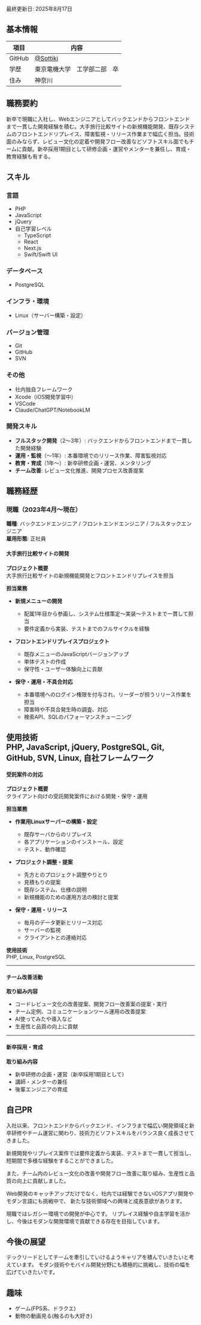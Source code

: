 最終更新日: 2025年8月17日

## 基本情報

| 項目 | 内容 |
|------|------|
| GitHub | [@Sottiki](https://github.com/Sottiki) |
| 学歴 | 東京電機大学　工学部二部　卒|
| 住み | 神奈川 |

## 職務要約

新卒で現職に入社し、Webエンジニアとしてバックエンドからフロントエンドまで一貫した開発経験を積む。大手旅行比較サイトの新規機能開発、既存システムのフロントエンドリプレイス、障害監視・リリース作業まで幅広く担当。技術面のみならず、レビュー文化の定着や開発フロー改善などソフトスキル面でもチームに貢献。新卒採用1期目として研修企画・運営やメンターを兼任し、育成・教育経験も有する。

## スキル

### 言語
- PHP
- JavaScript
- jQuery
- 自己学習レベル
  - TypeScript
  - React
  - Next.js
  - Swift/Swift UI

### データベース
- PostgreSQL

### インフラ・環境
- Linux（サーバー構築・設定）

### バージョン管理
- Git
- GitHub
- SVN

### その他
- 社内独自フレームワーク
- Xcode（iOS開発学習中）
- VSCode
- Claude/ChatGPT/NotebookLM

### 開発スキル
- **フルスタック開発**（2〜3年）: バックエンドからフロントエンドまで一貫した開発経験
- **運用・監視**（〜1年）: 本番環境でのリリース作業、障害監視対応
- **教育・育成**（1年〜）: 新卒研修企画・運営、メンタリング
- **チーム改善**: レビュー文化推進、開発プロセス改善提案

## 職務経歴

### 現職（2023年4月〜現在）

**職種**: バックエンドエンジニア / フロントエンドエンジニア / フルスタックエンジニア  
**雇用形態**: 正社員

#### 大手旅行比較サイトの開発

**プロジェクト概要**  
大手旅行比較サイトの新規機能開発とフロントエンドリプレイスを担当

**担当業務**
- **新規メニューの開発**
  - 配属1年目から参画し、システム仕様策定〜実装〜テストまで一貫して担当
  - 要件定義から実装、テストまでのフルサイクルを経験

- **フロントエンドリプレイスプロジェクト**
  - 既存メニューのJavaScriptバージョンアップ
  - 単体テストの作成
  - 保守性・ユーザー体験向上に貢献

- **保守・運用・不具合対応**
  - 本番環境へのログイン権限を付与され、リーダーが担うリリース作業を担当
  - 障害時や不具合発生時の調査、対応
  - 検索API、SQLのパフォーマンスチューニング

**使用技術**  
PHP, JavaScript, jQuery, PostgreSQL, Git, GitHub, SVN, Linux, 自社フレームワーク
---

#### 受託案件の対応

**プロジェクト概要**  
クライアント向けの受託開発案件における開発・保守・運用

**担当業務**
- **作業用Linuxサーバーの構築・設定**
  - 既存サーバからのリプレイス
  - 各アプリケーションのインストール、設定
  - テスト、動作確認

- **プロジェクト調整・提案**
  - 先方とのプロジェクト調整やりとり
  - 見積もりの提案
  - 既存システム、仕様の説明
  - 新規機能のための運用方法の検討と提案

- **保守・運用・リリース**
  - 毎月のデータ更新とリリース対応
  - サーバーの監視
  - クライアントとの連絡対応

**使用技術**  
PHP, Linux, PostgreSQL

---

#### チーム改善活動

**取り組み内容**
- コードレビュー文化の改善提案、開発フロー改善案の提案・実行
- チーム定例、コミュニケーションツール運用の改善提案
- AI使ってみたや導入など
- 生産性と品質の向上に貢献

---

#### 新卒採用・育成

**取り組み内容**
- 新卒研修の企画・運営（新卒採用1期目として）
- 講師・メンターの兼任
- 後輩エンジニアの育成

## 自己PR

入社以来、フロントエンドからバックエンド、インフラまで幅広い開発領域と新卒研修やチーム運営に関わり、技術力とソフトスキルをバランス良く成長させてきました。

新規開発やリプレイス案件では要件定義から実装、テストまで一貫して担当し、短期間で多様な経験をすることができました。

また、チーム内のレビュー文化の改善や開発フロー改善に取り組み、生産性と品質の向上に貢献しました。

Web開発のキャッチアップだけでなく、社内では経験できないiOSアプリ開発やモダン言語にも挑戦中で、
新たな技術領域への興味と成長意欲があります。

現職ではレガシー環境での開発が中心です。
リプレイス経験や自主学習を活かし、今後はモダンな開発環境で貢献できる存在を目指しています。

## 今後の展望

テックリードとしてチームを牽引していけるようキャリアを積んでいきたいと考えています。
モダン技術やモバイル開発分野にも積極的に挑戦し、技術の幅を広げていきたいです。

## 趣味
- ゲーム(FPS系、ドラクエ)
- 動物の動画見る(触るのも大好き)
